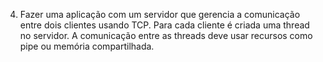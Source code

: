 4) Fazer uma aplicação com um servidor que gerencia a comunicação entre dois
clientes usando TCP. Para cada cliente é criada uma thread no servidor. A
comunicação entre as threads deve usar recursos como pipe ou memória
compartilhada.
